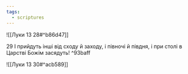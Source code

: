```yaml
---
tags:
  - scriptures
---
```


![[Луки 13 28#^b86d47]]

29 І прийдуть інші від сходу й заходу, і півночі й півдня, і при столі в Царстві Божім засядуть! ^93baff

![[Луки 13 30#^acb589]]